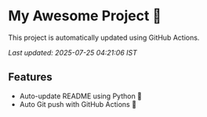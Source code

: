 # My Awesome Project 🚀

This project is automatically updated using GitHub Actions.

_Last updated: 2025-07-25 04:21:06 IST_

## Features
- Auto-update README using Python 🐍
- Auto Git push with GitHub Actions 🤖
